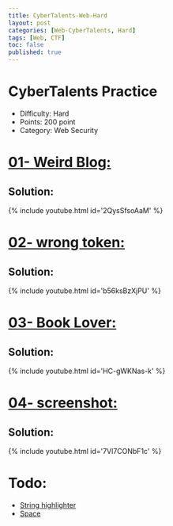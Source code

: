 ```yaml
---
title: CyberTalents-Web-Hard
layout: post
categories: [Web-CyberTalents, Hard]
tags: [Web, CTF]
toc: false
published: true
---
```


# CyberTalents Practice
*   Difficulty: Hard
*   Points: 200 point
*   Category: Web Security


# [](#header-1)[01- Weird Blog:](https://cybertalents.com/challenges/web/weird-blog)

## [](#header-4)Solution:
   
   {% include youtube.html id='2QysSfsoAaM' %}
   

# [](#header-1)[02- wrong token:](https://cybertalents.com/challenges/web/wrong-token)

## [](#header-4)Solution:
   
   {% include youtube.html id='b56ksBzXjPU' %}
   
# [](#header-1)[03- Book Lover:](https://cybertalents.com/challenges/web/book-lover)

## [](#header-4)Solution:
   
   {% include youtube.html id='HC-gWKNas-k' %}

# [](#header-1)[04- screenshot:](https://cybertalents.com/challenges/web/screenshot)

## [](#header-4)Solution:
   
   {% include youtube.html id='7Vl7CONbF1c' %}
   
# [](#header-1)Todo:

- [String highlighter](https://cybertalents.com/challenges/web/string-highlighter)
- [Space](https://cybertalents.com/challenges/web/space)


   


   

